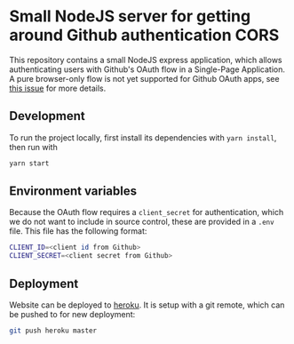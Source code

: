 # Small NodeJS server for getting around Github authentication CORS

This repository contains a small NodeJS express application, which allows authenticating users with Github's OAuth flow in a Single-Page Application.
A pure browser-only flow is not yet supported for Github OAuth apps, see [this issue](https://github.com/isaacs/github/issues/330) for more details.

## Development

To run the project locally, first install its dependencies with `yarn install`, then run with

```sh
yarn start
```

## Environment variables

Because the OAuth flow requires a `client_secret` for authentication, which we do not want to include in source control, these are provided in a `.env` file.
This file has the following format:

```sh
CLIENT_ID=<client id from Github>
CLIENT_SECRET=<client secret from Github>
```

## Deployment

Website can be deployed to [heroku](https://www.heroku.com/).
It is setup with a git remote, which can be pushed to for new deployment:

```sh
git push heroku master
```
